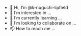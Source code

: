 - 👋 Hi, I’m @k-noguchi-lipfield
- 👀 I’m interested in ...
- 🌱 I’m currently learning ...
- 💞️ I’m looking to collaborate on ...
- 📫 How to reach me ...

<!---
k-noguchi-lipfield/k-noguchi-lipfield is a ✨ special ✨ repository because its `README.md` (this file) appears on your GitHub profile.
You can click the Preview link to take a look at your changes.
--->

